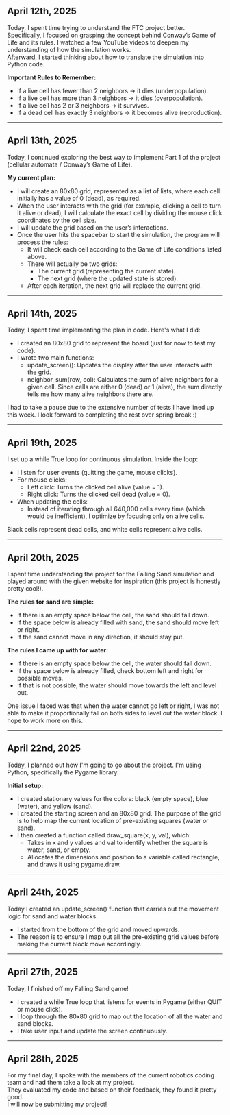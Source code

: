 ## April 12th, 2025

Today, I spent time trying to understand the FTC project better.  
Specifically, I focused on grasping the concept behind Conway’s Game of Life and its rules. I watched a few YouTube videos to deepen my understanding of how the simulation works.  
Afterward, I started thinking about how to translate the simulation into Python code.

**Important Rules to Remember:**
- If a live cell has fewer than 2 neighbors → it dies (underpopulation).
- If a live cell has more than 3 neighbors → it dies (overpopulation).
- If a live cell has 2 or 3 neighbors → it survives.
- If a dead cell has exactly 3 neighbors → it becomes alive (reproduction).

---

## April 13th, 2025

Today, I continued exploring the best way to implement Part 1 of the project (cellular automata / Conway’s Game of Life).

**My current plan:**
- I will create an 80x80 grid, represented as a list of lists, where each cell initially has a value of 0 (dead), as required.
- When the user interacts with the grid (for example, clicking a cell to turn it alive or dead), I will calculate the exact cell by dividing the mouse click coordinates by the cell size.
- I will update the grid based on the user’s interactions.
- Once the user hits the spacebar to start the simulation, the program will process the rules:
  - It will check each cell according to the Game of Life conditions listed above.
  - There will actually be two grids:
    - The current grid (representing the current state).
    - The next grid (where the updated state is stored).
  - After each iteration, the next grid will replace the current grid.

---

## April 14th, 2025

Today, I spent time implementing the plan in code. Here's what I did:

- I created an 80x80 grid to represent the board (just for now to test my code).
- I wrote two main functions:
  - update_screen(): Updates the display after the user interacts with the grid.
  - neighbor_sum(row, col): Calculates the sum of alive neighbors for a given cell. Since cells are either 0 (dead) or 1 (alive), the sum directly tells me how many alive neighbors there are.

I had to take a pause due to the extensive number of tests I have lined up this week. I look forward to completing the rest over spring break :)

---

## April 19th, 2025

I set up a while True loop for continuous simulation. Inside the loop:

- I listen for user events (quitting the game, mouse clicks).
- For mouse clicks:
  - Left click: Turns the clicked cell alive (value = 1).
  - Right click: Turns the clicked cell dead (value = 0).
- When updating the cells:
  - Instead of iterating through all 640,000 cells every time (which would be inefficient), I optimize by focusing only on alive cells.

Black cells represent dead cells, and white cells represent alive cells.

---

## April 20th, 2025

I spent time understanding the project for the Falling Sand simulation and played around with the given website for inspiration (this project is honestly pretty cool!).

**The rules for sand are simple:**
- If there is an empty space below the cell, the sand should fall down.
- If the space below is already filled with sand, the sand should move left or right.
- If the sand cannot move in any direction, it should stay put.

**The rules I came up with for water:**
- If there is an empty space below the cell, the water should fall down.
- If the space below is already filled, check bottom left and right for possible moves.
- If that is not possible, the water should move towards the left and level out.

One issue I faced was that when the water cannot go left or right, I was not able to make it proportionally fall on both sides to level out the water block. I hope to work more on this.

---

## April 22nd, 2025

Today, I planned out how I'm going to go about the project. I'm using Python, specifically the Pygame library.

**Initial setup:**
- I created stationary values for the colors: black (empty space), blue (water), and yellow (sand).
- I created the starting screen and an 80x80 grid. The purpose of the grid is to help map the current location of pre-existing squares (water or sand).
- I then created a function called draw_square(x, y, val), which:
  - Takes in x and y values and val to identify whether the square is water, sand, or empty.
  - Allocates the dimensions and position to a variable called rectangle, and draws it using pygame.draw.

---

## April 24th, 2025

Today I created an update_screen() function that carries out the movement logic for sand and water blocks.

- I started from the bottom of the grid and moved upwards.  
- The reason is to ensure I map out all the pre-existing grid values before making the current block move accordingly.

---

## April 27th, 2025

Today, I finished off my Falling Sand game!

- I created a while True loop that listens for events in Pygame (either QUIT or mouse click).
- I loop through the 80x80 grid to map out the location of all the water and sand blocks.
- I take user input and update the screen continuously.

---

## April 28th, 2025

For my final day, I spoke with the members of the current robotics coding team and had them take a look at my project.  
They evaluated my code and based on their feedback, they found it pretty good.  
I will now be submitting my project!
